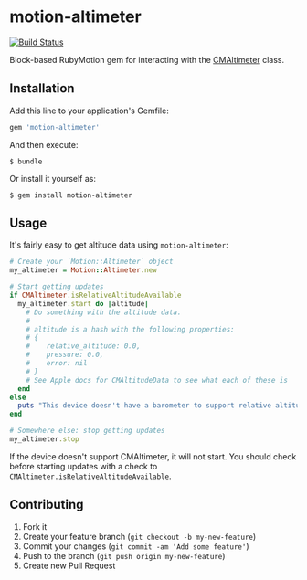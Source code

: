 # motion-altimeter

[![Build Status](https://travis-ci.org/OTGApps/motion-altimeter.svg)](https://travis-ci.org/OTGApps/motion-altimeter)

Block-based RubyMotion gem for interacting with the [CMAltimeter](https://developer.apple.com/library/prerelease/ios/documentation/CoreMotion/Reference/CMAltimeter_class/index.html) class.

## Installation

Add this line to your application's Gemfile:

```ruby
gem 'motion-altimeter'
```

And then execute:

```
$ bundle
```

Or install it yourself as:

```
$ gem install motion-altimeter
```

## Usage

It's fairly easy to get altitude data using `motion-altimeter`:

```ruby
# Create your `Motion::Altimeter` object
my_altimeter = Motion::Altimeter.new

# Start getting updates
if CMAltimeter.isRelativeAltitudeAvailable
  my_altimeter.start do |altitude|
    # Do something with the altitude data.
    #
    # altitude is a hash with the following properties:
    # {
    #    relative_altitude: 0.0,
    #    pressure: 0.0,
    #    error: nil
    # }
    # See Apple docs for CMAltitudeData to see what each of these is
  end
else
  puts "This device doesn't have a barometer to support relative altitudes."
end

# Somewhere else: stop getting updates
my_altimeter.stop
```

If the device doesn't support CMAltimeter, it will not start. You should check
before starting updates with a check to `CMAltimeter.isRelativeAltitudeAvailable`.

## Contributing

1. Fork it
2. Create your feature branch (`git checkout -b my-new-feature`)
3. Commit your changes (`git commit -am 'Add some feature'`)
4. Push to the branch (`git push origin my-new-feature`)
5. Create new Pull Request
